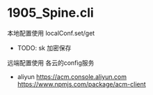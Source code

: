 # 1905_Spine.cli


本地配置使用 localConf.set/get
   * TODO: sk 加密保存

远端配置使用 各云的config服务
   * aliyun  https://acm.console.aliyun.com  https://www.npmjs.com/package/acm-client
   
